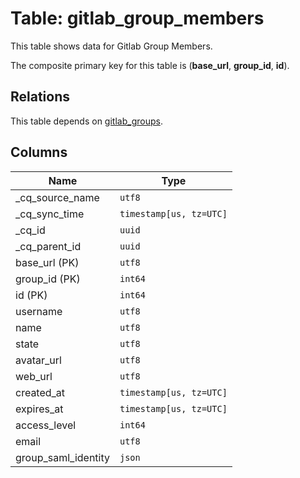 # Table: gitlab_group_members

This table shows data for Gitlab Group Members.

The composite primary key for this table is (**base_url**, **group_id**, **id**).

## Relations

This table depends on [gitlab_groups](gitlab_groups).

## Columns

| Name          | Type          |
| ------------- | ------------- |
|_cq_source_name|`utf8`|
|_cq_sync_time|`timestamp[us, tz=UTC]`|
|_cq_id|`uuid`|
|_cq_parent_id|`uuid`|
|base_url (PK)|`utf8`|
|group_id (PK)|`int64`|
|id (PK)|`int64`|
|username|`utf8`|
|name|`utf8`|
|state|`utf8`|
|avatar_url|`utf8`|
|web_url|`utf8`|
|created_at|`timestamp[us, tz=UTC]`|
|expires_at|`timestamp[us, tz=UTC]`|
|access_level|`int64`|
|email|`utf8`|
|group_saml_identity|`json`|